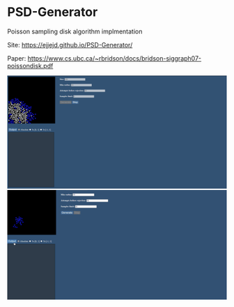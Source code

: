 # PSD-Generator
Poisson sampling disk algorithm implmentation

Site: https://ejjejd.github.io/PSD-Generator/

Paper: https://www.cs.ubc.ca/~rbridson/docs/bridson-siggraph07-poissondisk.pdf

![plot](./readme/idle.png)
![plot](./readme/outputDemonstration.gif)